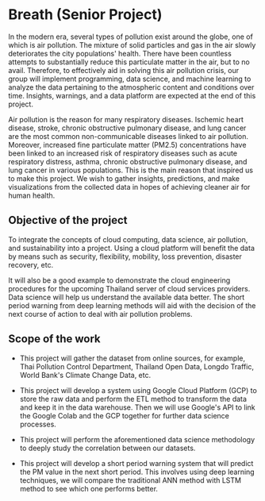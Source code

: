 # Breath (Senior Project)

  In the modern era, several types of pollution exist around the globe, one of which is air pollution. The mixture of solid particles and gas in the air slowly deteriorates the city populations' health. There have been countless attempts to substantially reduce this particulate matter in the air, but to no avail. Therefore, to effectively aid in solving this air pollution crisis, our group will implement programming, data science, and machine learning to analyze the data pertaining to the atmospheric content and conditions over time. Insights, warnings, and a data platform are expected at the end of this project.

  Air pollution is the reason for many respiratory diseases. Ischemic heart disease, stroke, chronic obstructive pulmonary disease, and lung cancer are the most common non-communicable diseases linked to air pollution. Moreover, increased fine particulate matter (PM2.5) concentrations have been linked to an increased risk of respiratory diseases such as acute respiratory distress, asthma, chronic obstructive pulmonary disease, and lung cancer in various populations. This is the main reason that inspired us to make this project. We wish to gather insights, predictions, and make visualizations from the collected data in hopes of achieving cleaner air for human health.

## Objective of the project

  To integrate the concepts of cloud computing, data science, air pollution, and sustainability into a project. Using a cloud platform will benefit the data by means such as security, flexibility, mobility, loss prevention, disaster recovery, etc. 

  It will also be a good example to demonstrate the cloud engineering procedures for the upcoming Thailand server of cloud services providers. Data science will help us understand the available data better. 
The short period warning from deep learning methods will aid with the decision of the next course of action to deal with air pollution problems.

## Scope of the work

- This project will gather the dataset from online sources, for example, Thai Pollution Control Department, Thailand Open Data, Longdo Traffic, World Bank's Climate Change Data, etc.

- This project will develop a system using Google Cloud Platform (GCP) to store the raw data and perform the ETL method to transform the data and keep it in the data warehouse. Then we will use Google's API to link the Google Colab and the GCP together for further data science processes.

- This project will perform the aforementioned data science methodology to deeply study the correlation between our datasets.

- This project will develop a short period warning system that will predict the PM value in the next short period. This involves using deep learning techniques, we will compare the traditional ANN method with LSTM method to see which one performs better.

